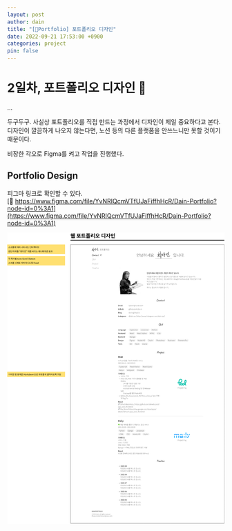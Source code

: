 ```yaml
---
layout: post
author: dain
title: "[🎨Portfolio] 포트폴리오 디자인"
date: 2022-09-21 17:53:00 +0900
categories: project
pin: false
---
```


# 2일차, 포트폴리오 디자인 🙂

...

두구두구. 사실상 포트폴리오를 직접 만드는 과정에서 디자인이 제일 중요하다고 본다.
디자인이 깔끔하게 나오지 않는다면, 노션 등의 다른 플랫폼을 안쓰느니만 못할 것이기 때문이다.

비장한 각오로 Figma를 켜고 작업을 진행했다.

## Portfolio Design

피그마 링크로 확인할 수 있다.  
[🔗 https://www.figma.com/file/YvNRIQcmVTfUJaFiffhHcR/Dain-Portfolio?node-id=0%3A1](https://www.figma.com/file/YvNRIQcmVTfUJaFiffhHcR/Dain-Portfolio?node-id=0%3A1)

<img src='../assets/img/post/0929_Portfolio.png'/>
